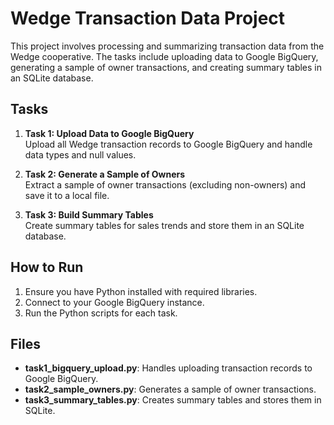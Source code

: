 # Wedge Transaction Data Project

This project involves processing and summarizing transaction data from the Wedge cooperative. The tasks include uploading data to Google BigQuery, generating a sample of owner transactions, and creating summary tables in an SQLite database.

## Tasks

1. **Task 1: Upload Data to Google BigQuery**  
   Upload all Wedge transaction records to Google BigQuery and handle data types and null values.

2. **Task 2: Generate a Sample of Owners**  
   Extract a sample of owner transactions (excluding non-owners) and save it to a local file.

3. **Task 3: Build Summary Tables**  
   Create summary tables for sales trends and store them in an SQLite database.

## How to Run

1. Ensure you have Python installed with required libraries.
2. Connect to your Google BigQuery instance.
3. Run the Python scripts for each task.

## Files

- **task1_bigquery_upload.py**: Handles uploading transaction records to Google BigQuery.
- **task2_sample_owners.py**: Generates a sample of owner transactions.
- **task3_summary_tables.py**: Creates summary tables and stores them in SQLite.
